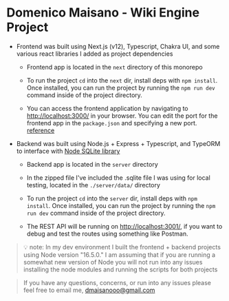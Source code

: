 # Domenico Maisano - Wiki Engine Project

- Frontend was built using Next.js (v12), Typescript, Chakra UI, and some various react libraries I added as project dependencies

  - Frontend app is located in the `next` directory of this monorepo

  - To run the project `cd` into the `next` dir, install deps with `npm install`. Once installed, you can run the project by running the `npm run dev` command inside of the project directory.

  - You can access the frontend application by navigating to [http://localhost:3000/](http://localhost:3000/) in your browser. You can edit the port for the frontend app in the `package.json` and specifying a new port. [reference](https://flaviocopes.com/nextjs-change-app-port/)

- Backend was built using Node.js + Express + Typescript, and TypeORM to interface with [Node SQLite library](https://github.com/mapbox/node-sqlite3)

  - Backend app is located in the `server` directory

  - In the zipped file I've included the .sqlite file I was using for local testing, located in the `./server/data/` directory

  - To run the project `cd` into the `server` dir, install deps with `npm install`. Once installed, you can run the project by running the `npm run dev` command inside of the project directory.

  - The REST API will be running on [http://localhost:3001/](http://localhost:3001/), if you want to debug and test the routes using something like Postman.

> 💡 note: In my dev environment I built the frontend + backend projects using Node version "16.5.0." I am assuming that if you are running a somewhat new version of Node you will not run into any issues installing the node modules and running the scripts for both projects

> If you have any questions, concerns, or run into any issues please feel free to email me, [dmaisanooo@gmail.com](mailto:dmaisanooo@gmail.com)
